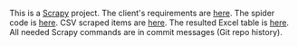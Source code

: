 This is a [Scrapy](https://docs.scrapy.org) project.
The client's requirements are [here](/requirements.pdf).
The spider code is [here](/gates/spiders/spider_1.py).
CSV scraped items are [here](/out2.csv).
The resulted Excel table is [here](/Gates_com_catalog_demo.pdf).
All needed Scrapy commands are in commit messages (Git repo history).